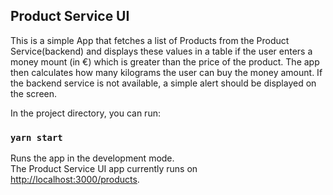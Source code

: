 ## Product Service UI
This is a simple App that fetches a list of Products from the Product Service(backend) and
displays these values in a table if the user enters a money mount (in €) which is
greater than the price of the product. The app then calculates how many kilograms the user
can buy the money amount. If the backend service is not available, a simple alert should 
be displayed on the screen. 

In the project directory, you can run:

### `yarn start`

Runs the app in the development mode.<br />
The Product Service UI app currently runs on [http://localhost:3000/products](http://localhost:3000/products).


